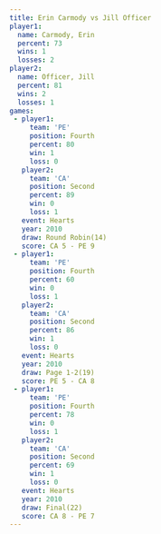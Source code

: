 ```yaml
---
title: Erin Carmody vs Jill Officer
player1:             
  name: Carmody, Erin
  percent: 73        
  wins: 1            
  losses: 2          
player2:             
  name: Officer, Jill
  percent: 81        
  wins: 2            
  losses: 1          
games:
 - player1:          
     team: 'PE'      
     position: Fourth
     percent: 80     
     win: 1          
     loss: 0         
   player2:          
     team: 'CA'      
     position: Second
     percent: 89     
     win: 0          
     loss: 1         
   event: Hearts        
   year: 2010           
   draw: Round Robin(14)
   score: CA 5 - PE 9   
 - player1:          
     team: 'PE'      
     position: Fourth
     percent: 60     
     win: 0          
     loss: 1         
   player2:          
     team: 'CA'      
     position: Second
     percent: 86     
     win: 1          
     loss: 0         
   event: Hearts     
   year: 2010        
   draw: Page 1-2(19)
   score: PE 5 - CA 8
 - player1:          
     team: 'PE'      
     position: Fourth
     percent: 78     
     win: 0          
     loss: 1         
   player2:          
     team: 'CA'      
     position: Second
     percent: 69     
     win: 1          
     loss: 0         
   event: Hearts     
   year: 2010        
   draw: Final(22)   
   score: CA 8 - PE 7
---
```

